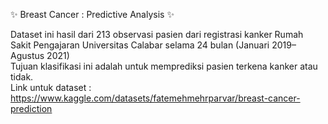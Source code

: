 ✨ Breast Cancer : Predictive Analysis ✨ <br>

Dataset ini hasil dari 213 observasi pasien dari registrasi kanker Rumah Sakit Pengajaran Universitas Calabar selama 24 bulan (Januari 2019–Agustus 2021) <br>
Tujuan klasifikasi ini adalah untuk memprediksi pasien terkena kanker atau tidak. <br>
Link untuk dataset : https://www.kaggle.com/datasets/fatemehmehrparvar/breast-cancer-prediction <br>
